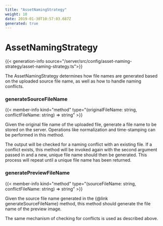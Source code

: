 ```yaml
---
title: "AssetNamingStrategy"
weight: 10
date: 2019-01-30T10:57:03.687Z
generated: true
---
```

<!-- This file was generated from the Vendure TypeScript source. Do not modify. Instead, re-run "generate-docs" -->


# AssetNamingStrategy

{{< generation-info source="/server/src/config/asset-naming-strategy/asset-naming-strategy.ts">}}

The AssetNamingStrategy determines how file names are generated based on the uploaded source file name,as well as how to handle naming conflicts.

### generateSourceFileName

{{< member-info kind="method" type="(originalFileName: string, conflictFileName: string) => string" >}}

Given the original file name of the uploaded file, generate a file name tobe stored on the server. Operations like normalization and time-stamping canbe performed in this method.The output will be checked for a naming conflict with an existing file. If a conflictexists, this method will be invoked again with the second argument passed in and a new, uniquefile name should then be generated. This process will repeat until a unique file name hasbeen returned.

### generatePreviewFileName

{{< member-info kind="method" type="(sourceFileName: string, conflictFileName: string) => string" >}}

Given the source file name generated in the {@link generateSourceFileName} method, this methodshould generate the file name of the preview image.The same mechanism of checking for conflicts is used as described above.

